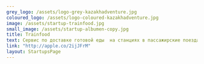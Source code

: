 ```yaml
---
grey_logo: /assets/logo-grey-kazakhadventure.jpg
coloured_logo: /assets/logo-coloured-kazakhadventure.jpg
image: /assets/startup-trainfood.jpg
small_image: /assets/startup-albumen-copy.jpg
title: Trainfood
text: Сервис по доставке готовой еды  на станциях в пассажирские поезда.
link: "http://apple.co/2ijJFrM"
layout: StartupsPage
---
```

